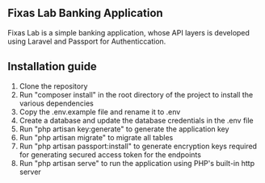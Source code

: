 ## Fixas Lab Banking Application

Fixas Lab is a simple banking application, whose API layers is developed using Laravel and Passport for Authenticcation.


## Installation guide
 1. Clone the repository
 2. Run "composer install" in the root directory of the project to install the various dependencies
 3. Copy the .env.example file and rename it to .env
 4. Create a database and update the database credentials in the .env file
 5. Run "php artisan key:generate" to generate the application key
 6. Run "php artisan migrate" to migrate all tables
 7. Run "php artisan passport:install" to generate encryption keys required for generating secured access token for the endpoints
 8. Run "php artisan serve" to run the application using PHP's built-in http server